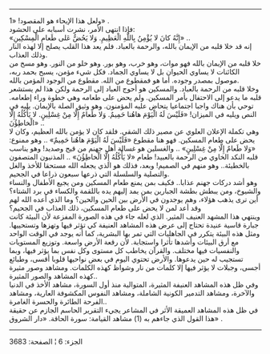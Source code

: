 ------------------------------------------------------------------------

ولعل هذا الإيحاء هو المقصود! «1» .  
فإذا انتهى الأمر، نشرت أسبابه على الحشود:  
«إِنَّهُ كانَ لا يُؤْمِنُ بِاللَّهِ الْعَظِيمِ. وَلا يَحُضُّ عَلى طَعامِ الْمِسْكِينِ» ..  
إنه قد خلا قلبه من الإيمان بالله، والرحمة بالعباد. فلم يعد هذا القلب
يصلح إلا لهذه النار وذلك العذاب.  
خلا قلبه من الإيمان بالله فهو موات، وهو خرب، وهو بور. وهو خلو من النور.
وهو مسخ من الكائنات لا يساوي الحيوان بل لا يساوي الجماد. فكل شيء مؤمن،
يسبح بحمد ربه، موصول بمصدر وجوده. أما هو فمقطوع من الله. مقطوع من الوجود
المؤمن بالله.  
وخلا قلبه من الرحمة بالعباد. والمسكين هو أحوج العباد إلى الرحمة ولكن هذا
لم يستشعر قلبه ما يدعو إلى الاحتفال بأمر المسكين. ولم يحض على طعامه وهي
خطوة وراء إطعامه. توحي بأن هناك واجبا اجتماعيا يتحاض عليه المؤمنون. وهو
وثيق الصلة بالإيمان. يليه في النص ويليه في الميزان! «فَلَيْسَ لَهُ الْيَوْمَ هاهُنا
حَمِيمٌ. وَلا طَعامٌ إِلَّا مِنْ غِسْلِينٍ. لا يَأْكُلُهُ إِلَّا الْخاطِؤُنَ» ..  
وهي تكملة الإعلان العلوي عن مصير ذلك الشقي. فلقد كان لا يؤمن بالله
العظيم، وكان لا يحض على طعام المسكين. فهو هنا مقطوع «فَلَيْسَ لَهُ الْيَوْمَ هاهُنا
حَمِيمٌ» .. وهو ممنوع: «وَلا طَعامٌ إِلَّا مِنْ غِسْلِينٍ» .. والغسلين هو غسالة أهل
جهنم من قيح وصديد! وهو يناسب قلبه النكد الخاوي من الرحمة بالعبيد! طعام
«لا يَأْكُلُهُ إِلَّا الْخاطِؤُنَ» .. المذنبون المتصفون بالخطيئة.. وهو منهم في
الصميم! وبعد، فذلك هو الذي يجعله الله مستحقا للأخذ والغل والتصلية
والسلسلة التي ذرعها سبعون ذراعا في الجحيم.  
وهو أشد دركات جهنم عذابا.. فكيف بمن يمنع طعام المسكين ومن يجيع الأطفال
والنساء والشيوخ، ومن يبطش بطشة الجبارين بمن يمد إليهم يده باللقمة
والكساء في برد الشتاء؟ أين ترى يذهب هؤلاء، وهم يوجدون في الأرض بين الحين
والحين؟ وما الذي أعده الله لهم وقد أعد لمن لا يحض على طعام المسكين، ذلك
العذاب في الجحيم؟  
وينتهي هذا المشهد العنيف المثير. الذي لعله جاء في هذه الصورة المفزعة لأن
البيئة كانت جبارة قاسية عنيدة تحتاج إلى عرض هذه المشاهد العنيفة كي تؤثر
فيها وتهزها وتستحييها. ومثل هذه البيئة يتكرر في الجاهليات التي تمر بها
البشرية، كما أنه يوجد في الوقت الواحد مع أرق البيئات وأشدها تأثرا
واستجابة. لأن رقعة الأرض واسعة. وتوزيع المستويات والنفسيات فيها مختلف.
والقرآن يخاطب كل مستوى وكل نفس بما يؤثر فيها، وبما تستجيب له حين يدعوها.
والأرض تحتوي اليوم في بعض نواحيها قلوبا أقسى، وطبائع أجسى، وجبلات لا
يؤثر فيها إلا كلمات من نار وشواظ كهذه الكلمات. ومشاهد وصور مثيرة كهذه
المشاهد والصور المثيرة..  
وفي ظل هذه المشاهد العنيفة المثيرة، المتوالية منذ أول السورة، مشاهد
الأخذ في الدنيا والآخرة، ومشاهد التدمير الكونية الشاملة، ومشاهد النفوس
المكشوفة العارية، ومشاهد الفرحة الطائرة والحسرة الغامرة..  
في ظل هذه المشاهد العميقة الأثر في المشاعر يجيء التقرير الحاسم الجازم عن
حقيقة هذا القول الذي جاءهم به (1) مشاهد القيامة: سورة الحاقة. «دار
الشروق» .

------------------------------------------------------------------------

الجزء: 6 ¦ الصفحة: 3683

